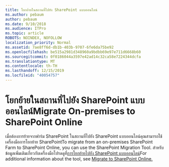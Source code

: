 ```yaml
---
title: โยกย้ายในสถานที่ไปยัง SharePoint แบบออนไลน์
ms.author: pebaum
author: pebaum
ms.date: 9/10/2018
ms.audience: ITPro
ms.topic: article
ROBOTS: NOINDEX, NOFOLLOW
localization_priority: Normal
ms.assetid: 7ae8ff6d-db1b-403b-9707-6fe6da75be92
ms.openlocfilehash: be515a2981d348960a9bdbb69e97e711d6668b60
ms.sourcegitcommit: 0f0186044a3597e42ad14c32ca58e7224344dcfa
ms.translationtype: MT
ms.contentlocale: th-TH
ms.lasthandoff: 12/15/2019
ms.locfileid: "40054757"
---
```

# <a name="migrate-on-premises-to-sharepoint-online"></a><span data-ttu-id="71d94-102">โยกย้ายในสถานที่ไปยัง SharePoint แบบออนไลน์</span><span class="sxs-lookup"><span data-stu-id="71d94-102">Migrate On-premises to SharePoint Online</span></span>

<span data-ttu-id="71d94-103">เมื่อต้องการย้ายจากฟาร์ม SharePoint ในสถานที่ไปยัง SharePoint แบบออนไลน์คุณสามารถใช้เครื่องมือการโยกย้าย SharePoint</span><span class="sxs-lookup"><span data-stu-id="71d94-103">To migrate from an on-premises SharePoint Farm to SharePoint Online, you can use the SharePoint Migration Tool.</span></span> <span data-ttu-id="71d94-104">สำหรับข้อมูลเพิ่มเติมเกี่ยวกับเครื่องมือโปรดดูที่[การโยกย้ายไปยัง SharePoint แบบออนไลน์](https://go.microsoft.com/fwlink/?linkid=2019574)</span><span class="sxs-lookup"><span data-stu-id="71d94-104">For additional information about the tool, see [Migrate to SharePoint Online.](https://go.microsoft.com/fwlink/?linkid=2019574)</span></span>
  


